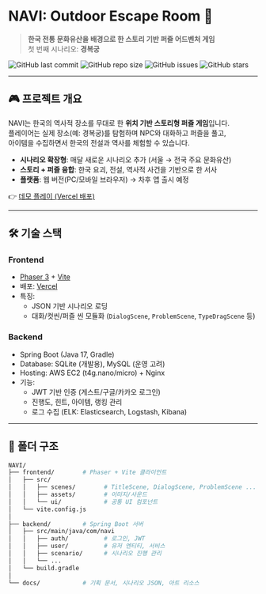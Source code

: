 # NAVI: Outdoor Escape Room 🏯
> **한국 전통 문화유산을 배경으로 한 스토리 기반 퍼즐 어드벤처 게임**  
> 첫 번째 시나리오: **경복궁**

![GitHub last commit](https://img.shields.io/github/last-commit/Ho-01/NAVI_frontend?color=blue&style=flat-square)
![GitHub repo size](https://img.shields.io/github/repo-size/Ho-01/NAVI_frontend?color=brightgreen&style=flat-square)
![GitHub issues](https://img.shields.io/github/issues/Ho-01/NAVI_frontend?style=flat-square)
![GitHub stars](https://img.shields.io/github/stars/Ho-01/NAVI_frontend?style=social)

---

## 🎮 프로젝트 개요
NAVI는 한국의 역사적 장소를 무대로 한 **위치 기반 스토리형 퍼즐 게임**입니다.  
플레이어는 실제 장소(예: 경복궁)를 탐험하며 NPC와 대화하고 퍼즐을 풀고,  
아이템을 수집하면서 한국의 전설과 역사를 체험할 수 있습니다.  

- **시나리오 확장형**: 매달 새로운 시나리오 추가 (서울 → 전국 주요 문화유산)  
- **스토리 + 퍼즐 융합**: 한국 요괴, 전설, 역사적 사건을 기반으로 한 서사  
- **플랫폼**: 웹 버전(PC/모바일 브라우저) → 차후 앱 출시 예정  

👉 [데모 플레이 (Vercel 배포)](https://navi.vercel.app)  

---

## 🛠 기술 스택

### Frontend
- [Phaser 3](https://phaser.io/) + [Vite](https://vitejs.dev/)
- 배포: [Vercel](https://vercel.com/)
- 특징:
  - JSON 기반 시나리오 로딩
  - 대화/컷씬/퍼즐 씬 모듈화 (`DialogScene`, `ProblemScene`, `TypeDragScene` 등)

### Backend
- Spring Boot (Java 17, Gradle)  
- Database: SQLite (개발용), MySQL (운영 고려)  
- Hosting: AWS EC2 (t4g.nano/micro) + Nginx  
- 기능:
  - JWT 기반 인증 (게스트/구글/카카오 로그인)
  - 진행도, 힌트, 아이템, 랭킹 관리
  - 로그 수집 (ELK: Elasticsearch, Logstash, Kibana)

---

## 📂 폴더 구조

```bash
NAVI/
├── frontend/        # Phaser + Vite 클라이언트
│   ├── src/
│   │   ├── scenes/        # TitleScene, DialogScene, ProblemScene ...
│   │   ├── assets/        # 이미지/사운드
│   │   └── ui/            # 공통 UI 컴포넌트
│   └── vite.config.js
│
├── backend/         # Spring Boot 서버
│   ├── src/main/java/com/navi
│   │   ├── auth/          # 로그인, JWT
│   │   ├── user/          # 유저 엔티티, 서비스
│   │   ├── scenario/      # 시나리오 진행 관리
│   │   └── ...
│   └── build.gradle
│
└── docs/            # 기획 문서, 시나리오 JSON, 아트 리소스
